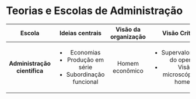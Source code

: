 # Teorias e Escolas de Administração

**Escola** | **Ideias centrais** | **Visão da organização** | **Visão Crítica**
:----:|:----:|:----:|:----:| 
**Administração científica**| <ul><li>Economias</li><li>Produção em série</li><li>Subordinação funcional</li></ul>| Homem econômico| <ul><li>Supervalorização do operário </li><li>Visão microscópica do homem.</li></ul>
